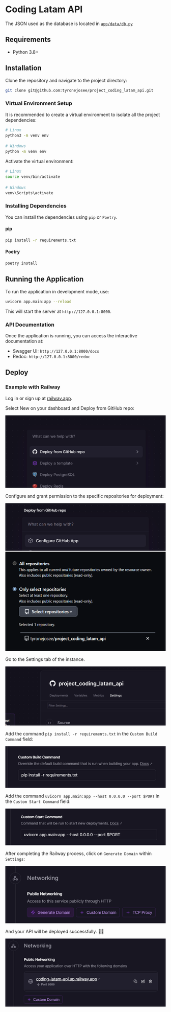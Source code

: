 # Coding Latam API

The JSON used as the database is located in [`app/data/db.py`](https://github.com/tyronejosee/project_coding_latam_api/blob/main/app/data/db.py)

## Requirements

- Python 3.8+

## Installation

Clone the repository and navigate to the project directory:

```bash
git clone git@github.com:tyronejosee/project_coding_latam_api.git
```

### Virtual Environment Setup

It is recommended to create a virtual environment to isolate all the project dependencies:

```bash
# Linux
python3 -m venv env

# Windows
python -m venv env
```

Activate the virtual environment:

```bash
# Linux
source venv/bin/activate

# Windows
venv\Scripts\activate
```

### Installing Dependencies

You can install the dependencies using `pip` or `Poetry`.

#### pip

```bash
pip install -r requirements.txt
```

#### Poetry

```bash
poetry install
```

## Running the Application

To run the application in development mode, use:

```bash
uvicorn app.main:app --reload
```

This will start the server at `http://127.0.0.1:8000`.

### API Documentation

Once the application is running, you can access the interactive documentation at:

- Swagger UI: `http://127.0.0.1:8000/docs`
- Redoc: `http://127.0.0.1:8000/redoc`

## Deploy

### Example with Railway

Log in or sign up at [railway.app](https://railway.app/).

Select New on your dashboard and Deploy from GitHub repo:

![Example-01](/app/static/images/examples/01.png)

Configure and grant permission to the specific repositories for deployment:

![Example-02](/app/static/images/examples/02.png)
![Example-03](/app/static/images/examples/03.png)

Go to the Settings tab of the instance.

![Example-04](/app/static/images/examples/04.png)

Add the command `pip install -r requirements.txt` in the `Custom Build Command` field:

![Example-05](/app/static/images/examples/05.png)

Add the command `uvicorn app.main:app --host 0.0.0.0 --port $PORT` in the `Custom Start Command` field:

![Example-06](/app/static/images/examples/06.png)

After completing the Railway process, click on `Generate Domain` within `Settings`:

![Example-07](/app/static/images/examples/07.png)

And your API will be deployed successfully. 🎉🎉

![Example-08](/app/static/images/examples/08.png)
